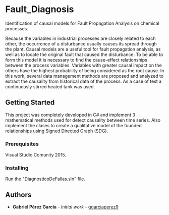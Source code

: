 # Fault_Diagnosis
Identification of causal models for Fault Propagation Analysis on chemical processes.

Because the variables in industrial processes are closely related to each other, the 
occurrence of a disturbance usually causes its spread through the plant. Causal models 
are a useful tool for fault propagation analysis, as well as to locate the original fault
that caused the disturbance. To be able to form this model it is necessary to find the 
cause-effect relationships between the process variables. Variables with greater causal 
impact on the others have the highest probability of being considered as the root cause. 
In this work, several data management methods are proposed and analyzed to extract the 
causality from historical data of the process. As a case of test a continuously stirred 
heated tank was used.

## Getting Started

This project was completely developed in C# and implement 3 mathematical methods used
for detect causality between time series. Also implement the clases to create a 
qualitative model of the founded relationships using Signed Directed Graph (SDG).

### Prerequisites

Visual Studio Comunity 2015.

### Installing

Run the "DiagnosticoDeFallas.sln" file.

## Authors

* **Gabriel Pérez García** - *Initial work* - [ggarciaperez9](https://github.com/ggarciaperez9)
